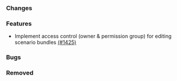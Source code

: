 ### Changes

### Features
- Implement access control (owner & permission group) for editing scenario bundles [(#1425)](https://github.com/OpenEnergyPlatform/oeplatform/pull/1425)

### Bugs

### Removed
